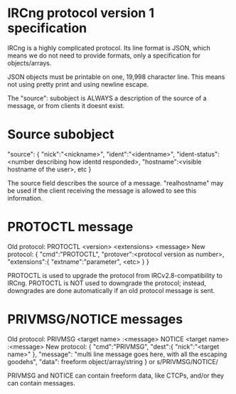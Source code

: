 IRCng protocol version 1 specification
====

IRCng is a highly complicated protocol.
Its line format is JSON, which means we do not need to provide formats,
only a specification for objects/arrays.

JSON objects must be printable on one, 19,998 character line.
This means not using pretty print and using newline escape.

The "source": subobject is ALWAYS a description of the source of a message, or from clients it doesnt exist.

Source subobject
====

"source": {
	"nick":"&lt;nickname&gt;",
	"ident":"&lt;identname&gt;",
	"ident-status":&lt;number describing how identd responded&gt;,
	"hostname":&lt;visible hostname of the user&gt;,
	etc
}

The source field describes the source of a message.
"realhostname" may be used if the client receiving the message is
allowed to see this information.

PROTOCTL message
====
Old protocol: PROTOCTL &lt;version&gt; &lt;extensions&gt; &lt;message&gt;
New protocol: 
{
	"cmd":"PROTOCTL",
	"protover":&lt;protocol version as number&gt;,
	"extensions":{
		"extname":"parameter", &lt;etc&gt;
	}
}

PROTOCTL is used to upgrade the protocol from IRCv2.8-compatibility to IRCng.
PROTOCTL is NOT used to downgrade the protocol; instead, downgrades are done automatically if an old protocol message is sent.

PRIVMSG/NOTICE messages
====
Old protocol: PRIVMSG &lt;target name&gt; :&lt;message&gt;
              NOTICE &lt;target name&gt; :&lt;message&gt;
New protocol:
{
	"cmd":"PRIVMSG",
	"dest":{
		"nick":"&lt;target name&gt;"
	},
	"message": "multi line message goes here, with all the escaping goodehs",
	"data": freeform object/array/string
}
or s/PRIVMSG/NOTICE/

PRIVMSG and NOTICE can contain freeform data, like CTCPs, and/or they can contain messages.

